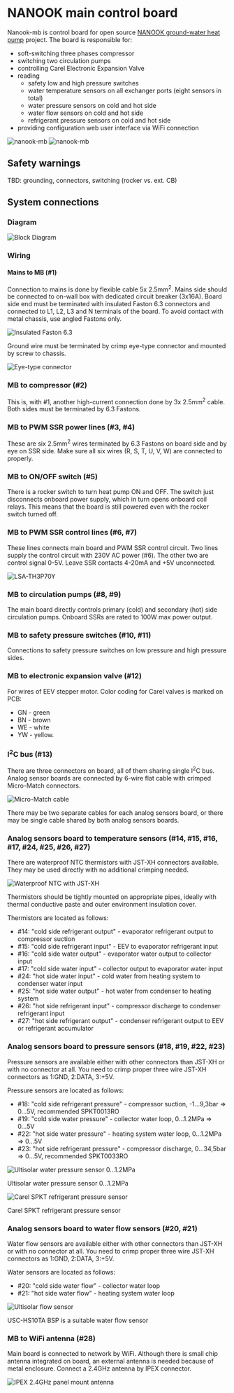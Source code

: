 # NANOOK main control board

Nanook-mb is control board for open source [NANOOK ground-water heat pump](http://www.nanook.cc) project. The board is responsible for:

- soft-switching three phases compressor
- switching two circulation pumps
- controlling Carel Electronic Expansion Valve
- reading
  - safety low and high pressure switches
  - water temperature sensors on all exchanger ports (eight sensors in total)
  - water pressure sensors on cold and hot side
  - water flow sensors on cold and hot side
  - refrigerant pressure sensors on cold and hot side
- providing configuration web user interface via WiFi connection

![nanook-mb](images/render1.png)
![nanook-mb](images/render2.png)

## Safety warnings
TBD: grounding, connectors, switching (rocker vs. ext. CB)

## System connections

### Diagram
![Block Diagram](images/dia.png)

### Wiring

#### Mains to MB (#1)
Connection to mains is done by flexible cable 5x 2.5mm<sup>2</sup>. Mains side should be connected to on-wall box with dedicated circuit breaker (3x16A). Board side end must be terminated with insulated Faston 6.3 connectors and connected to L1, L2, L3 and N terminals of the board. To avoid contact with metal chassis, use angled Fastons only.

![Insulated Faston 6.3](images/faston-6.3-angle.jpg)

Ground wire must be terminated by crimp eye-type connector and mounted by screw to chassis.

![Eye-type connector](images/eye.jpg)

### MB to compressor (#2)
This is, with #1, another high-current connection done by 3x 2.5mm<sup>2</sup> cable. Both sides must be terminated by 6.3 Fastons. 

### MB to PWM SSR power lines (#3, #4)
These are six 2.5mm<sup>2</sup> wires terminated by 6.3 Fastons on board side and by eye on SSR side. Make sure all six wires (R, S, T, U, V, W) are connected to properly.

### MB to ON/OFF switch (#5)
There is a rocker switch to turn heat pump ON and OFF. The switch just disconnects onboard power supply, which in turn opens onboard coil relays. This means that the board is still powered even with the rocker switch turned off.

### MB to PWM SSR control lines (#6, #7)
These lines connects main board and PWM SSR control circuit. Two lines supply the control circuit with 230V AC power (#6). The other two are control signal 0-5V. Leave SSR contacts 4-20mA and +5V unconnected.

![LSA-TH3P70Y](images/LSA-TH3P70Y.jpg)

### MB to circulation pumps (#8, #9)
The main board directly controls primary (cold) and secondary (hot) side circulation pumps. Onboard SSRs are rated to 100W max power output.

### MB to safety pressure switches (#10, #11)
Connections to safety pressure switches on low pressure and high pressure sides.

### MB to electronic expansion valve (#12)
For wires of EEV stepper motor. Color coding for Carel valves is marked on PCB:
- GN - green
- BN - brown
- WE - white
- YW - yellow.

### I<sup>2</sup>C bus (#13)
There are three connectors on board, all of them sharing single I<sup>2</sup>C bus. Analog sensor boards are connected by 6-wire flat cable with crimped Micro-Match connectors. 

![Micro-Match cable](images/mm-6.jpg)

There may be two separate cables for each analog sensors board, or there may be single cable shared by both analog sensors boards.

### Analog sensors board to temperature sensors (#14, #15, #16, #17, #24, #25, #26, #27)
There are waterproof NTC thermistors with JST-XH connectors available. They may be used directly with no additional crimping needed.

![Waterproof NTC with JST-XH](images/ntc.jpg)

Thermistors should be tightly mounted on appropriate pipes, ideally with thermal conductive paste and outer environment insulation cover.

Thermistors are located as follows:
- #14: "cold side refrigerant output" - evaporator refrigerant output to compressor suction
- #15: "cold side refrigerant input" - EEV to evaporator refrigerant input
- #16: "cold side water output" - evaporator water output to collector input
- #17: "cold side water input" - collector output to evaporator water input
- #24: "hot side water input" - cold water from heating system to condenser water input
- #25: "hot side water output" - hot water from condenser to heating system
- #26: "hot side refrigerant input" - compressor discharge to condenser refrigerant input
- #27: "hot side refrigerant output" - condenser refrigerant output to EEV or refrigerant accumulator

### Analog sensors board to pressure sensors (#18, #19, #22, #23)
Pressure sensors are available either with other connectors than JST-XH or with no connector at all. You need to crimp proper three wire JST-XH connectors as 1:GND, 2:DATA, 3:+5V.

Pressure sensors are located as follows:
- #18: "cold side refrigerant pressure" - compressor suction, -1...9,3bar => 0...5V, recommended SPKT0013RO
- #19: "cold side water pressure" - collector water loop, 0...1.2MPa => 0...5V
- #22: "hot side water pressure" - heating system water loop, 0...1.2MPa => 0...5V
- #23: "hot side refrigerant pressure" - compressor discharge, 0...34,5bar => 0...5V, recommended SPKT0033RO


![Ultisolar water pressure sensor 0...1.2MPa](images/ultisolar-water-pressure.jpg)

Ultisolar water pressure sensor 0...1.2MPa


![Carel SPKT refrigerant pressure sensor](images/spkt.jpg)

Carel SPKT refrigerant pressure sensor


### Analog sensors board to water flow sensors (#20, #21)
Water flow sensors are available either with other connectors than JST-XH or with no connector at all. You need to crimp proper three wire JST-XH connectors as 1:GND, 2:DATA, 3:+5V.

Water sensors are located as follows:
- #20: "cold side water flow" - collector water loop
- #21: "hot side water flow" - heating system water loop

![Ultisolar flow sensor](images/ultisolar-flow-1.jpg)

USC-HS10TA BSP is a suitable water flow sensor

### MB to WiFi antenna (#28)

Main board is connected to network by WiFi. Although there is small chip antenna integrated on board, an external antenna is needed because of metal enclosure. Connect a 2.4GHz antenna by IPEX connector.

![IPEX 2.4GHz panel mount antenna](images/ipex-antenna.jpg)